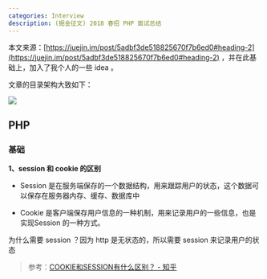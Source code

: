 ```yaml
---
categories: Interview
description: (掘金征文) 2018 春招 PHP 面试总结
---
```


本文来源：[https://juejin.im/post/5adbf3de518825670f7b6ed0#heading-2](https://juejin.im/post/5adbf3de518825670f7b6ed0#heading-2) ，并在此基础上，加入了我个人的一些 idea 。

文章的目录架构大致如下：

![][1]

## PHP

### 基础

**1、session 和 cookie 的区别**

- Session 是在服务端保存的一个数据结构，用来跟踪用户的状态，这个数据可以保存在服务器内存、缓存、数据库中

- Cookie 是客户端保存用户信息的一种机制，用来记录用户的一些信息，也是实现Session 的一种方式。

为什么需要 session ？因为 http 是无状态的，所以需要 session 来记录用户的状态

>参考：[COOKIE和SESSION有什么区别？ - 知乎](https://www.zhihu.com/question/19786827)











  [1]: https://www.github.com/nnngu/FigureBed/raw/master/2018/6/11/1528675027041.jpg
